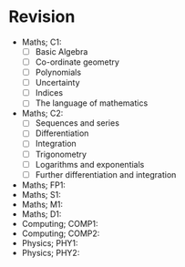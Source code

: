 Revision
====

* Maths; C1:
    * [ ] Basic Algebra
    * [ ] Co-ordinate geometry
    * [ ] Polynomials
    * [ ] Uncertainty
    * [ ] Indices
    * [ ] The language of mathematics
* Maths; C2:
    * [ ] Sequences and series
    * [ ] Differentiation
    * [ ] Integration
    * [ ] Trigonometry
    * [ ] Logarithms and exponentials
    * [ ] Further differentiation and integration
* Maths; FP1:
* Maths; S1:
* Maths; M1:
* Maths; D1:
* Computing; COMP1:
* Computing; COMP2:
* Physics; PHY1:
* Physics; PHY2:
